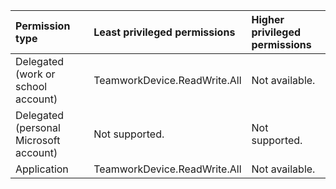 |Permission type|Least privileged permissions|Higher privileged permissions|
|:---|:---|:---|
|Delegated (work or school account)|TeamworkDevice.ReadWrite.All|Not available.|
|Delegated (personal Microsoft account)|Not supported.|Not supported.|
|Application|TeamworkDevice.ReadWrite.All|Not available.|